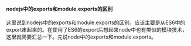 #### nodejs中的exports和module.exports的区别

这里说到nodejs中的exports和module.exports的区别，应该主要是从ES6中的export串起来的。在使用了ES6的export后想起来node中也有类似的模块技术，这里就简要汇总一下。先说node中的exports和module.exports。

